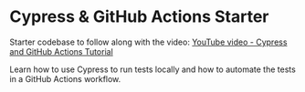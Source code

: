 # Cypress & GitHub Actions Starter

Starter codebase to follow along with the video:
[YouTube video - Cypress and GitHub Actions Tutorial](https://youtu.be/LrIICTr4z78)

Learn how to use Cypress to run tests locally and how to automate the tests in a GitHub Actions workflow.
